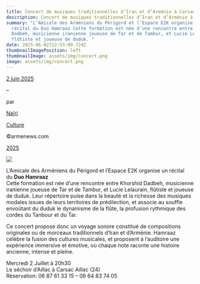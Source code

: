 ```yaml
---
title: Concert de musiques traditionnelles d’Iran et d’Arménie à Carsac Aillac (24)
description: Concert de musiques traditionnelles d’Iran et d’Arménie à Carsac Aillac (24)
summary: "L’Amicale des Arméniens du Périgord et l’Espace E2K organise un
  récital du Duo Hamraaz Cette formation est née d’une rencontre entre Khorshid
  Dadbeh, musicienne iranienne joueuse de Tar et de Tambur, et Lucie Lelaurain,
  flûtiste et joueuse de duduk. "
date: 2025-06-02T22:53:00.724Z
thumbnailImagePosition: left
thumbnailImage: assets/img/concert.png
image: assets/img/concert.png
---
```

<!--StartFragment-->

[2 juin 2025](https://www.armenews.com/concert-de-musiques-traditionnelles-diran-et-darmenie-a-carsac-aillac-24/)

–

par

[Naïri](https://www.armenews.com/author/carolik/)

[Culture](https://www.armenews.com/categorie/culture/)

©armenews.com

[2025](https://www.armenews.com/concert-de-musiques-traditionnelles-diran-et-darmenie-a-carsac-aillac-24/)

![](https://www.armenews.com/wp-content/uploads/2025/06/9286920000004768embeddedImage.png)

L’Amicale des Arméniens du Périgord et l’Espace E2K organise un récital du **Duo Hamraaz**\
Cette formation est née d’une rencontre entre Khorshid Dadbeh, musicienne iranienne joueuse de Tar et de Tambur, et Lucie Lelaurain, flûtiste et joueuse de duduk. Leur répertoire puise dans la beauté et la richesse des musiques modales issues de leurs territoires de prédilection, et associe au souffle envoûtant du duduk le dynamisme de la flûte, la profusion rythmique des cordes du Tanbour et du Tar.

Ce concert propose donc un voyage sonore constitué de compositions originales ou de morceaux traditionnels d’Iran et d’Arménie. Hamraaz célèbre la fusion des cultures musicales, et proposent à l’auditoire une expérience immersive et émotive, où chaque note raconte une histoire ancienne, intense et pleine.

Mercredi 2 Juillet à 20h30\
Le séchoir d’Aillac à Carsac Aillac (24)\
Réservation: 06 87 61 33 15 – 06 64 83 74 05

<!--EndFragment-->